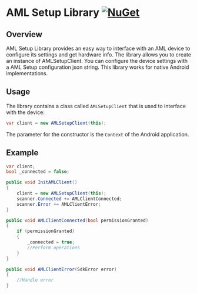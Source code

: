 ﻿# AML Setup Library  [![NuGet](https://img.shields.io/nuget/v/AMLSetupLib)](https://www.nuget.org/packages/AMLSetupLib)

## Overview

AML Setup Library provides an easy way to interface with an AML device to configure its settings and get hardware info. 
The library allows you to create an instance of AMLSetupClient. 
You can configure the device settings with a AML Setup configuration json string.
This library works for native Android implementations.

## Usage

The library contains a class called `AMLSetupClient` that is used to interface with the device:

```csharp
var client = new AMLSetupClient(this);
```

The parameter for the constructor is the `Context` of the Android application.

## Example

```csharp
var client;
bool _connected = false;

public void InitAMLClient()
{
    client = new AMLSetupClient(this);
    scanner.Connected += AMLClientConnected; 
    scanner.Error += AMLClientError;
}

public void AMLClientConnected(bool permissionGranted)
{
    if (permissionGranted)
    {
        _connected = true;
        //Perform operations
    }
}

public void AMLClientError(SdkError error)
{
    //Handle error
}
```
